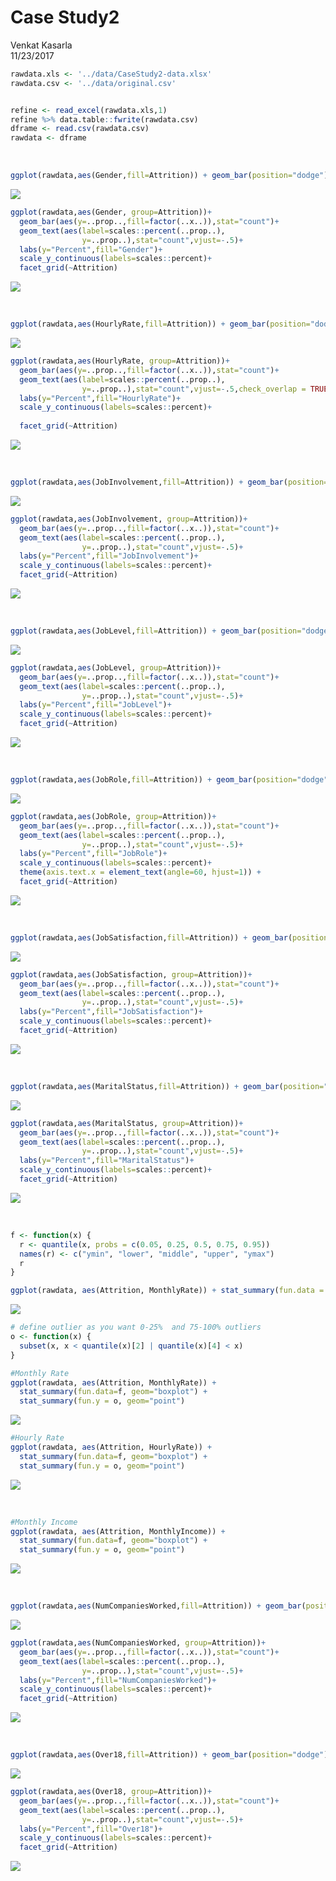 # Case Study2
Venkat Kasarla  
11/23/2017  




```r
rawdata.xls <- '../data/CaseStudy2-data.xlsx'
rawdata.csv <- '../data/original.csv'


refine <- read_excel(rawdata.xls,1)
refine %>% data.table::fwrite(rawdata.csv)
dframe <- read.csv(rawdata.csv)
rawdata <- dframe
```

<br>


```r
ggplot(rawdata,aes(Gender,fill=Attrition)) + geom_bar(position="dodge")
```

![](CaseStudy2_files/figure-html/1-1.png)<!-- -->

```r
ggplot(rawdata,aes(Gender, group=Attrition))+
  geom_bar(aes(y=..prop..,fill=factor(..x..)),stat="count")+
  geom_text(aes(label=scales::percent(..prop..),
                y=..prop..),stat="count",vjust=-.5)+
  labs(y="Percent",fill="Gender")+
  scale_y_continuous(labels=scales::percent)+
  facet_grid(~Attrition)
```

![](CaseStudy2_files/figure-html/1-2.png)<!-- -->

<br>


```r
ggplot(rawdata,aes(HourlyRate,fill=Attrition)) + geom_bar(position="dodge")
```

![](CaseStudy2_files/figure-html/2-1.png)<!-- -->

```r
ggplot(rawdata,aes(HourlyRate, group=Attrition))+
  geom_bar(aes(y=..prop..,fill=factor(..x..)),stat="count")+
  geom_text(aes(label=scales::percent(..prop..),
                y=..prop..),stat="count",vjust=-.5,check_overlap = TRUE)+
  labs(y="Percent",fill="HourlyRate")+
  scale_y_continuous(labels=scales::percent)+
  
  facet_grid(~Attrition)
```

![](CaseStudy2_files/figure-html/2-2.png)<!-- -->

<br>


```r
ggplot(rawdata,aes(JobInvolvement,fill=Attrition)) + geom_bar(position="dodge")
```

![](CaseStudy2_files/figure-html/3-1.png)<!-- -->

```r
ggplot(rawdata,aes(JobInvolvement, group=Attrition))+
  geom_bar(aes(y=..prop..,fill=factor(..x..)),stat="count")+
  geom_text(aes(label=scales::percent(..prop..),
                y=..prop..),stat="count",vjust=-.5)+
  labs(y="Percent",fill="JobInvolvement")+
  scale_y_continuous(labels=scales::percent)+
  facet_grid(~Attrition)
```

![](CaseStudy2_files/figure-html/3-2.png)<!-- -->

<br>


```r
ggplot(rawdata,aes(JobLevel,fill=Attrition)) + geom_bar(position="dodge")
```

![](CaseStudy2_files/figure-html/4-1.png)<!-- -->

```r
ggplot(rawdata,aes(JobLevel, group=Attrition))+
  geom_bar(aes(y=..prop..,fill=factor(..x..)),stat="count")+
  geom_text(aes(label=scales::percent(..prop..),
                y=..prop..),stat="count",vjust=-.5)+
  labs(y="Percent",fill="JobLevel")+
  scale_y_continuous(labels=scales::percent)+
  facet_grid(~Attrition)
```

![](CaseStudy2_files/figure-html/4-2.png)<!-- -->

<br>


```r
ggplot(rawdata,aes(JobRole,fill=Attrition)) + geom_bar(position="dodge")
```

![](CaseStudy2_files/figure-html/5-1.png)<!-- -->

```r
ggplot(rawdata,aes(JobRole, group=Attrition))+
  geom_bar(aes(y=..prop..,fill=factor(..x..)),stat="count")+
  geom_text(aes(label=scales::percent(..prop..),
                y=..prop..),stat="count",vjust=-.5)+
  labs(y="Percent",fill="JobRole")+
  scale_y_continuous(labels=scales::percent)+
  theme(axis.text.x = element_text(angle=60, hjust=1)) +
  facet_grid(~Attrition)
```

![](CaseStudy2_files/figure-html/5-2.png)<!-- -->

<br>


```r
ggplot(rawdata,aes(JobSatisfaction,fill=Attrition)) + geom_bar(position="dodge")
```

![](CaseStudy2_files/figure-html/6-1.png)<!-- -->

```r
ggplot(rawdata,aes(JobSatisfaction, group=Attrition))+
  geom_bar(aes(y=..prop..,fill=factor(..x..)),stat="count")+
  geom_text(aes(label=scales::percent(..prop..),
                y=..prop..),stat="count",vjust=-.5)+
  labs(y="Percent",fill="JobSatisfaction")+
  scale_y_continuous(labels=scales::percent)+
  facet_grid(~Attrition)
```

![](CaseStudy2_files/figure-html/6-2.png)<!-- -->

<br>


```r
ggplot(rawdata,aes(MaritalStatus,fill=Attrition)) + geom_bar(position="dodge")
```

![](CaseStudy2_files/figure-html/7-1.png)<!-- -->

```r
ggplot(rawdata,aes(MaritalStatus, group=Attrition))+
  geom_bar(aes(y=..prop..,fill=factor(..x..)),stat="count")+
  geom_text(aes(label=scales::percent(..prop..),
                y=..prop..),stat="count",vjust=-.5)+
  labs(y="Percent",fill="MaritalStatus")+
  scale_y_continuous(labels=scales::percent)+
  facet_grid(~Attrition)
```

![](CaseStudy2_files/figure-html/7-2.png)<!-- -->

<br>


```r
f <- function(x) {
  r <- quantile(x, probs = c(0.05, 0.25, 0.5, 0.75, 0.95))
  names(r) <- c("ymin", "lower", "middle", "upper", "ymax")
  r
}

ggplot(rawdata, aes(Attrition, MonthlyRate)) + stat_summary(fun.data = f, geom="boxplot")
```

![](CaseStudy2_files/figure-html/8-1.png)<!-- -->

```r
# define outlier as you want 0-25%  and 75-100% outliers   
o <- function(x) {
  subset(x, x < quantile(x)[2] | quantile(x)[4] < x)
}

#Monthly Rate
ggplot(rawdata, aes(Attrition, MonthlyRate)) + 
  stat_summary(fun.data=f, geom="boxplot") + 
  stat_summary(fun.y = o, geom="point")
```

![](CaseStudy2_files/figure-html/8-2.png)<!-- -->

```r
#Hourly Rate
ggplot(rawdata, aes(Attrition, HourlyRate)) + 
  stat_summary(fun.data=f, geom="boxplot") + 
  stat_summary(fun.y = o, geom="point")
```

![](CaseStudy2_files/figure-html/8-3.png)<!-- -->

<br>


```r
#Monthly Income
ggplot(rawdata, aes(Attrition, MonthlyIncome)) + 
  stat_summary(fun.data=f, geom="boxplot") + 
  stat_summary(fun.y = o, geom="point")
```

![](CaseStudy2_files/figure-html/9-1.png)<!-- -->

<br>


```r
ggplot(rawdata,aes(NumCompaniesWorked,fill=Attrition)) + geom_bar(position="dodge")
```

![](CaseStudy2_files/figure-html/10-1.png)<!-- -->

```r
ggplot(rawdata,aes(NumCompaniesWorked, group=Attrition))+
  geom_bar(aes(y=..prop..,fill=factor(..x..)),stat="count")+
  geom_text(aes(label=scales::percent(..prop..),
                y=..prop..),stat="count",vjust=-.5)+
  labs(y="Percent",fill="NumCompaniesWorked")+
  scale_y_continuous(labels=scales::percent)+
  facet_grid(~Attrition)
```

![](CaseStudy2_files/figure-html/10-2.png)<!-- -->

<br>


```r
ggplot(rawdata,aes(Over18,fill=Attrition)) + geom_bar(position="dodge")
```

![](CaseStudy2_files/figure-html/11-1.png)<!-- -->

```r
ggplot(rawdata,aes(Over18, group=Attrition))+
  geom_bar(aes(y=..prop..,fill=factor(..x..)),stat="count")+
  geom_text(aes(label=scales::percent(..prop..),
                y=..prop..),stat="count",vjust=-.5)+
  labs(y="Percent",fill="Over18")+
  scale_y_continuous(labels=scales::percent)+
  facet_grid(~Attrition)
```

![](CaseStudy2_files/figure-html/11-2.png)<!-- -->

<br>


